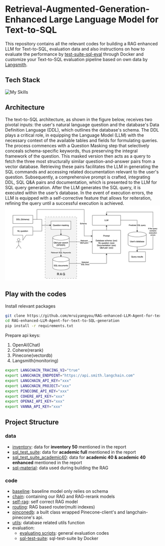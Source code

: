 # Retrieval-Augmented-Generation-Enhanced Large Language Model for Text-to-SQL

This repository contains all the relevant codes for building a RAG enhanced LLM for Text-to-SQL,  evaluation data and also instructions on how to evaluate the performance by [test-suite-sql-eval](https://github.com/taoyds/test-suite-sql-eval) through Docker and customize your Text-to-SQL evaluation pipeline based on own data by [Langsmith](https://docs.smith.langchain.com/).

## Tech Stack
![My Skills](https://skillicons.dev/icons?i=py,postgres,ansible,aws,docker)

## Architecture
The text-to-SQL architecture, as shown in the figure below, receives two pivotal inputs: the user's natural language question and the database's Data Definition Language (DDL), which outlines the database's schema. The DDL plays a critical role, in equipping the Language Model (LLM) with the necessary context of the available tables and fields for formulating queries. The process commences with a Question Masking step that selectively conceals schema-specific keywords, thus preserving the integral framework of the question. This masked version then acts as a query to fetch the three most structurally similar question-and-answer pairs from a vector database. Retrieving these pairs facilitates the LLM in generating the SQL commands and accessing related documentation relevant to the user's question. Subsequently, a comprehensive prompt is crafted, integrating DDL, SQL Q&A pairs and documentation, which is presented to the LLM for SQL query generation. After the LLM generates the SQL query, it is executed within the user’s database. In the event of execution errors, the LLM is equipped with a self-corrective feature that allows for reiteration, refining the query until a successful execution is achieved.
![Architecture](./architecture.png)


## Play with the codes
Install relevant packages
```bash
git clone https://github.com/mruiyangyou/RAG-enhanced-LLM-Agent-for-text-to-SQL-generation.git
cd RAG-enhanced-LLM-Agent-for-text-to-SQL-generation
pip install -r requirements.txt
```
Prepare api keys:
1. OpenAI(Chat)
2. Cohere(rerank)
3. Pinecone(vectordb)
4. Langsmith(monitoring)
```bash
export LANGCHAIN_TRACING_V2="true"
export LANGCHAIN_ENDPOINT="https://api.smith.langchain.com"
export LANGCHAIN_API_KEY="xxx"
export LANGCHAIN_PROJECT="xxx"
export PINECONE_API_KEY="xxx"
export COHERE_API_KEY="xxx"
export OPENAI_API_KEY="xxx"
export VANNA_API_KEY="xxx"
```
## Project Structure

### data
* [inventory](./data/inventory/): data for **inventory 50** mentioned in the report
* [sql_test_suite](./data/sql_test_suite/): data for **academic full** mentioned in the report
* [sql_test_suite_academic40](./data/sql_test_suite_academic/): data for **academic 40 & academic 40 enhanced** mentioned in the report
* [sql-material](./data/sql-meterial/): data used during building the RAG

### code
* [baseline](./src/baseline.py): baseline model only relies on schema
* [chain](./src/chain.py): containing our RAG and RAG-rerank models
* [self-rag](./src/self_rag.py): self correct RAG model
* [routing](./src/sql_routing.py): RAG based router(multi indexes)
* [pinconedb](./src/pinconedb.py): a built class wrapped Pinecone-client's and langchain-pinecone's api.
* [utils](./src/utils.py): database related utils function
* evaluation:
    * [evaluating scripts](./src/README.md): general evaluation codes
    * [sql-test-suite](./src/evaluation/README.md): sql-test-suite by Docker
  


